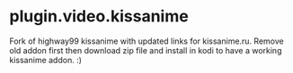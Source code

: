 # plugin.video.kissanime
Fork of highway99 kissanime with updated links for kissanime.ru.
Remove old addon first then download zip file and install in kodi to have a working kissanime addon. :)
